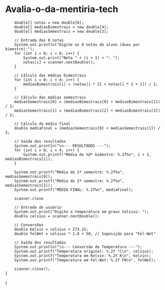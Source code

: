 # Avalia-o-da-mentiria-tech

        double[] notas = new double[8];
        double[] mediasBimestrais = new double[4];
        double[] mediasSemestrais = new double[2];

        // Entrada das 8 notas
        System.out.println("Digite as 8 notas do aluno (duas por bimestre):");
        for (int i = 0; i < 8; i++) {
            System.out.print("Nota " + (i + 1) + ": ");
            notas[i] = scanner.nextDouble();
        }

        // Cálculo das médias bimestrais
        for (int i = 0; i < 4; i++) {
            mediasBimestrais[i] = (notas[i * 2] + notas[i * 2 + 1]) / 2;
        }

        // Cálculo das médias semestrais
        mediasSemestrais[0] = (mediasBimestrais[0] + mediasBimestrais[1]) / 2;
        mediasSemestrais[1] = (mediasBimestrais[2] + mediasBimestrais[3]) / 2;

        // Cálculo da média final
        double mediaFinal = (mediasSemestrais[0] + mediasSemestrais[1]) / 2;

        // Saída dos resultados
        System.out.println("\n--- RESULTADOS ---");
        for (int i = 0; i < 4; i++) {
            System.out.printf("Média do %dº bimestre: %.2f%n", i + 1, mediasBimestrais[i]);
        }

        System.out.printf("Média do 1º semestre: %.2f%n", mediasSemestrais[0]);
        System.out.printf("Média do 2º semestre: %.2f%n", mediasSemestrais[1]);
        System.out.printf("MÉDIA FINAL: %.2f%n", mediaFinal);

        scanner.close

        // Entrada do usuário
        System.out.print("Digite a temperatura em graus Celsius: ");
        double celsius = scanner.nextDouble();

        // Conversões
        double kelvin = celsius + 273.15;
        double felWet = celsius * 1.8 + 50; // Suposição para "Fel-Wet"

        // Saída dos resultados
        System.out.println("\n--- Conversão de Temperatura ---");
        System.out.printf("Temperatura original: %.2f °C\n", celsius);
        System.out.printf("Temperatura em Kelvin: %.2f K\n", kelvin);
        System.out.printf("Temperatura em Fel-Wet: %.2f FW\n", felWet);

        scanner.close();
    }
{
